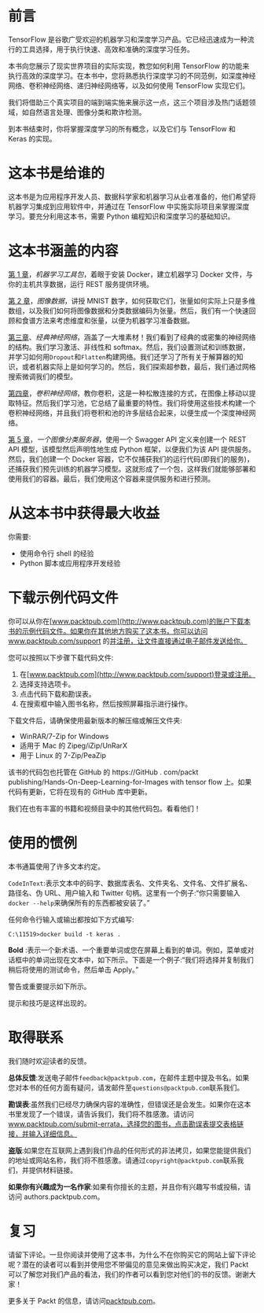 

# 前言

TensorFlow 是谷歌广受欢迎的机器学习和深度学习产品。它已经迅速成为一种流行的工具选择，用于执行快速、高效和准确的深度学习任务。

本书向您展示了现实世界项目的实际实现，教您如何利用 TensorFlow 的功能来执行高效的深度学习。在本书中，您将熟悉执行深度学习的不同范例，如深度神经网络、卷积神经网络、递归神经网络等，以及如何使用 TensorFlow 实现它们。

我们将借助三个真实项目的端到端实施来展示这一点，这三个项目涉及热门话题领域，如自然语言处理、图像分类和欺诈检测。

到本书结束时，你将掌握深度学习的所有概念，以及它们与 TensorFlow 和 Keras 的实现。



# 这本书是给谁的

这本书是为应用程序开发人员、数据科学家和机器学习从业者准备的，他们希望将机器学习集成到应用软件中，并通过在 TensorFlow 中实施实际项目来掌握深度学习。要充分利用这本书，需要 Python 编程知识和深度学习的基础知识。



# 这本书涵盖的内容

[第 1 章](abde4795-c4ae-4784-9449-493c2d175e8f.xhtml)，*机器学习工具包*，着眼于安装 Docker，建立机器学习 Docker 文件，与你的主机共享数据，运行 REST 服务提供环境。

[第 2 章](ca54ce17-0cf6-456a-8b6f-4ad79606cb21.xhtml)，*图像数据*，讲授 MNIST 数字，如何获取它们，张量如何实际上只是多维数组，以及我们如何将图像数据和分类数据编码为张量。然后，我们有一个快速回顾和食谱方法来考虑维度和张量，以便为机器学习准备数据。

[第三章](7757acf8-d5eb-4c6b-80b7-72a065f57063.xhtml)、*经典神经网络*，涵盖了一大堆素材！我们看到了经典的或密集的神经网络的结构。我们学习激活、非线性和 softmax。然后，我们设置测试和训练数据，并学习如何用`Dropout`和`Flatten`构建网络。我们还学习了所有关于解算器的知识，或者机器实际上是如何学习的。然后，我们探索超参数，最后，我们通过网格搜索微调我们的模型。

[第四章](fb3d1b35-4a94-44c5-a78f-045a78294662.xhtml)，*卷积神经网络*，教你卷积，这是一种松散连接的方式，在图像上移动以提取特征。然后我们学习池，它总结了最重要的特性。我们将使用这些技术构建一个卷积神经网络，并且我们将卷积和池的许多层结合起来，以便生成一个深度神经网络。

[第 5 章](57b39563-01ec-48a7-9dcc-fab54b8c558b.xhtml)，*一个图像分类服务器*，使用一个 Swagger API 定义来创建一个 REST API 模型，该模型然后声明性地生成 Python 框架，以便我们为该 API 提供服务。然后，我们创建一个 Docker 容器，它不仅捕获我们的运行代码(即我们的服务)，还捕获我们预先训练的机器学习模型。这就形成了一个包，这样我们就能够部署和使用我们的容器。最后，我们使用这个容器来提供服务和进行预测。



# 从这本书中获得最大收益

你需要:

*   使用命令行 shell 的经验
*   Python 脚本或应用程序开发经验



# 下载示例代码文件

你可以从你在[www.packtpub.com](http://www.packtpub.com)的账户下载本书的示例代码文件。如果你在其他地方购买了这本书，你可以访问 www.packtpub.com/support 的[并注册，让文件直接通过电子邮件发送给你。](http://www.packtpub.com/support)

您可以按照以下步骤下载代码文件:

1.  在[www.packtpub.com](http://www.packtpub.com/support)登录或注册。
2.  选择支持选项卡。
3.  点击代码下载和勘误表。
4.  在搜索框中输入图书名称，然后按照屏幕指示进行操作。

下载文件后，请确保使用最新版本的解压缩或解压文件夹:

*   WinRAR/7-Zip for Windows
*   适用于 Mac 的 Zipeg/iZip/UnRarX
*   用于 Linux 的 7-Zip/PeaZip

该书的代码包也托管在 GitHub 的 https://GitHub . com/packt publishing/Hands-On-Deep-Learning-for-Images with tensor flow 上。如果代码有更新，它将在现有的 GitHub 库中更新。

我们在也有丰富的书籍和视频目录中的其他代码包。看看他们！



# 使用的惯例

本书通篇使用了许多文本约定。

`CodeInText`:表示文本中的码字、数据库表名、文件夹名、文件名、文件扩展名、路径名、伪 URL、用户输入和 Twitter 句柄。这里有一个例子:“你只需要输入`docker --help`来确保所有的东西都被安装了。”

任何命令行输入或输出都按如下方式编写:

```
C:\11519>docker build -t keras .
```

**Bold** :表示一个新术语、一个重要单词或您在屏幕上看到的单词。例如，菜单或对话框中的单词出现在文本中，如下所示。下面是一个例子:“我们将选择并复制我们稍后将使用的测试命令，然后单击 Apply。”

警告或重要提示如下所示。

提示和技巧是这样出现的。



# 取得联系

我们随时欢迎读者的反馈。

**总体反馈**:发送电子邮件`feedback@packtpub.com`，在邮件主题中提及书名。如果您对本书的任何方面有疑问，请发邮件至`questions@packtpub.com`联系我们。

**勘误表**:虽然我们已经尽力确保内容的准确性，但错误还是会发生。如果你在这本书里发现了一个错误，请告诉我们，我们将不胜感激。请访问 www.packtpub.com/submit-errata，选择您的图书，点击勘误表提交表格链接，并输入详细信息。

**盗版**:如果您在互联网上遇到我们作品的任何形式的非法拷贝，如果您能提供我们的地址或网站名称，我们将不胜感激。请通过`copyright@packtpub.com`联系我们，并提供材料链接。

**如果你有兴趣成为一名作家**:如果有你擅长的主题，并且你有兴趣写书或投稿，请访问 authors.packtpub.com。



# 复习

请留下评论。一旦你阅读并使用了这本书，为什么不在你购买它的网站上留下评论呢？潜在的读者可以看到并使用您不带偏见的意见来做出购买决定，我们 Packt 可以了解您对我们产品的看法，我们的作者可以看到您对他们的书的反馈。谢谢大家！

更多关于 Packt 的信息，请访问[packtpub.com](https://www.packtpub.com/)。